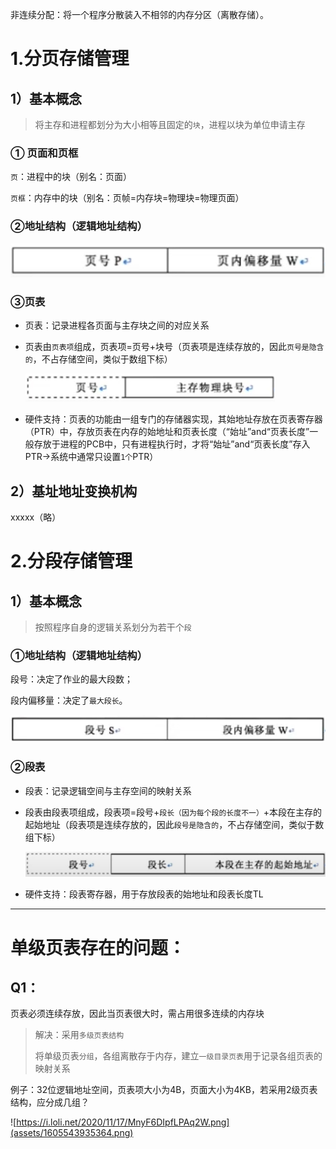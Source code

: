 非连续分配：将一个程序分散装入不相邻的内存分区（离散存储）。

# 1.分页存储管理

## 1）基本概念

> 将主存和进程都划分为大小相等且固定的`块`，进程以块为单位申请主存

### ① 页面和页框

`页`：进程中的块（别名：页面）

`页框`：内存中的块（别名：页帧=内存块=物理块=物理页面）

### ②地址结构（逻辑地址结构）

![1605540672611](assets/1605540672611.png)

### ③页表

+ 页表：记录进程各页面与主存块之间的对应关系

+ 页表由`页表项`组成，页表项=页号+块号（页表项是连续存放的，因此`页号是隐含的`，不占存储空间，类似于数组下标）

  ![1605540703638](assets/1605540703638.png)

+ 硬件支持：页表的功能由一组专门的存储器实现，其始地址存放在页表寄存器（PTR）中，存放页表在内存的始地址和页表长度（“始址”and“页表长度”一般存放于进程的PCB中，只有进程执行时，才将“始址”and“页表长度”存入PTR→系统中通常只设置`1个`PTR）

## 2）基址地址变换机构

xxxxx（略）

# 2.分段存储管理

## 1）基本概念

> 按照程序自身的逻辑关系划分为若干个`段`

### ①地址结构（逻辑地址结构）

段号：决定了作业的最大段数；

段内偏移量：决定了`最大段长`。

![1605541102281](assets/1605541102281.png)

### ②段表

+ 段表：记录逻辑空间与主存空间的映射关系

+ 段表由段表项组成，段表项=段号+`段长（因为每个段的长度不一）`+本段在主存的起始地址（段表项是连续存放的，因此`段号是隐含的`，不占存储空间，类似于数组下标）

  ![1605541545347](assets/1605541545347.png)

+ 硬件支持：段表寄存器，用于存放段表的始地址和段表长度TL

---

# 单级页表存在的问题：

## Q1：

页表必须连续存放，因此当页表很大时，需占用很多连续的内存块

> 解决：采用`多级页表结构`
>
> 将单级页表`分组`，各组离散存于内存，建立`一级目录页表`用于记录各组页表的映射关系

例子：32位逻辑地址空间，页表项大小为4B，页面大小为4KB，若采用2级页表结构，应分成几组？

![https://i.loli.net/2020/11/17/MnyF6DIpfLPAq2W.png](assets/1605543935364.png)